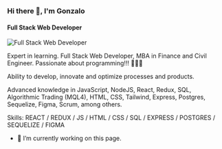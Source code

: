 ### Hi there 👋, I'm Gonzalo
#### Full Stack Web Developer
![Full Stack Web Developer](https://images.unsplash.com/photo-1510511459019-5dda7724fd87?ixlib=rb-1.2.1&ixid=MnwxMjA3fDB8MHxwaG90by1wYWdlfHx8fGVufDB8fHx8&auto=format&fit=crop&w=3870&q=80)

Expert in learning. Full Stack Web Developer, MBA in Finance and Civil Engineer. Passionate about programming!!! 👨🏻‍💻

Ability to develop, innovate and optimize processes and products.

Advanced knowledge in JavaScript, NodeJS, React, Redux, SQL, Algorithmic Trading (MQL4), HTML, CSS, Tailwind, Express, Postgres, Sequelize, Figma, Scrum, among others.

Skills: REACT / REDUX / JS / HTML / CSS / SQL / EXPRESS / POSTGRES / SEQUELIZE / FIGMA

- 🔭 I’m currently working on this page. 





